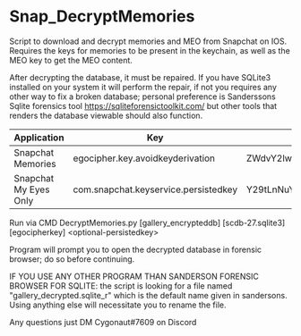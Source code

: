# Snap_DecryptMemories
Script to download and decrypt memories and MEO from Snapchat on IOS. Requires the keys for memories to be present in the keychain, as well as the MEO key to get the MEO content.

After decrypting the database, it must be repaired. If you have SQLite3 installed on your system it will perform the repair, if not you requires any other way to fix a broken database; personal preference is Sanderssons Sqlite forensics tool https://sqliteforensictoolkit.com/ but other tools that renders the database viewable should also function.



|Application|Key|Base64 string|
|---|---|---|
|Snapchat Memories|egocipher.key.avoidkeyderivation|ZWdvY2lwaGVyLmtleS5hdm9pZGtleWRlcml2YXRpb24=|
|Snapchat My Eyes Only|com.snapchat.keyservice.persistedkey|Y29tLnNuYXBjaGF0LmtleXNlcnZpY2UucGVyc2lzdGVka2V5|




Run via CMD
DecryptMemories.py [gallery_encrypteddb] [scdb-27.sqlite3] [egocipherkey] \<optional-persistedkey\>

Program will prompt you to open the decrypted database in forensic browser; do so before continuing.

IF YOU USE ANY OTHER PROGRAM THAN SANDERSON FORENSIC BROWSER FOR SQLITE: the script is looking for a file named "gallery_decrypted.sqlite_r" which is the default name given in sandersons. Using anything else will necessitate you to rename the file.

Any questions just DM Cygonaut#7609 on Discord
